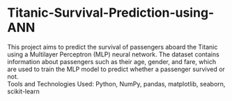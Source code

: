 # Titanic-Survival-Prediction-using-ANN
This project aims to predict the survival of passengers aboard the Titanic using a Multilayer Perceptron (MLP) neural network. The dataset contains information about passengers such as their age, gender, and fare, which are used to train the MLP model to predict whether a passenger survived or not.  
Tools and Technologies Used: Python, NumPy, pandas, matplotlib, seaborn, scikit-learn
